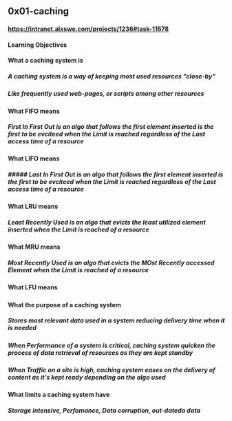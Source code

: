 ## 0x01-caching

#### https://intranet.alxswe.com/projects/1236#task-11678

#### Learning Objectives

#### What a caching system is
##### A caching system is a way of keeping most used resources "close-by"
##### Like frequently used web-pages, or scripts among other resources

#### What FIFO means
##### First In First Out is an algo that follows the first element inserted is the first to be evciteed when the Limit is reached regardless of the Last access time of a resource

#### What LIFO means
##### ##### Last In First Out is an algo that follows the first element inserted is the first to be evciteed when the Limit is reached regardless of the Last access time of a resource

#### What LRU means
##### Least Recently Used is an algo that evicts the least utilized element inserted when the Limit is reached of a resource

#### What MRU means
##### Most Recently Used is an algo that evicts the MOst Recently accessed Element when the Limit is reached of a resource

#### What LFU means
#####

#### What the purpose of a caching system
##### Stores most relevant data used in a system reducing delivery time when it is needed
##### When Performance of a system is critical, caching system quicken the process of data retrieval of resources as they are kept standby
##### When Traffic on a site is high, caching system eases on the delivery of content as it's kept ready depending on the algo used

#### What limits a caching system have
##### Storage intensive, Perfomance, Data corruption, out-dateda data
